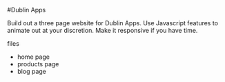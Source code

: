 #Dublin Apps

Build out a three page website for Dublin Apps.
Use Javascript features to animate out at your discretion. 
Make it responsive if you have time. 

files
- home page
- products page
- blog page